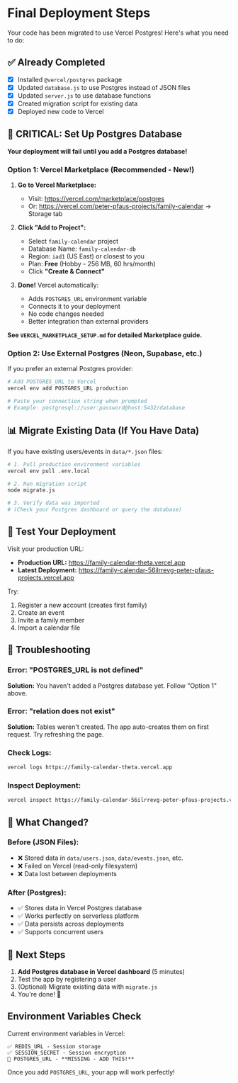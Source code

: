# Final Deployment Steps

Your code has been migrated to use Vercel Postgres! Here's what you need to do:

## ✅ Already Completed
- [x] Installed `@vercel/postgres` package
- [x] Updated `database.js` to use Postgres instead of JSON files
- [x] Updated `server.js` to use database functions
- [x] Created migration script for existing data
- [x] Deployed new code to Vercel

## 🔴 CRITICAL: Set Up Postgres Database

**Your deployment will fail until you add a Postgres database!**

### Option 1: Vercel Marketplace (Recommended - New!)

1. **Go to Vercel Marketplace:**
   - Visit: https://vercel.com/marketplace/postgres
   - Or: https://vercel.com/peter-pfaus-projects/family-calendar → Storage tab

2. **Click "Add to Project":**
   - Select `family-calendar` project
   - Database Name: `family-calendar-db`
   - Region: `iad1` (US East) or closest to you
   - Plan: **Free** (Hobby - 256 MB, 60 hrs/month)
   - Click **"Create & Connect"**

3. **Done!** Vercel automatically:
   - Adds `POSTGRES_URL` environment variable
   - Connects it to your deployment
   - No code changes needed
   - Better integration than external providers

**See `VERCEL_MARKETPLACE_SETUP.md` for detailed Marketplace guide.**

### Option 2: Use External Postgres (Neon, Supabase, etc.)

If you prefer an external Postgres provider:

```bash
# Add POSTGRES_URL to Vercel
vercel env add POSTGRES_URL production

# Paste your connection string when prompted
# Example: postgresql://user:password@host:5432/database
```

## 📊 Migrate Existing Data (If You Have Data)

If you have existing users/events in `data/*.json` files:

```bash
# 1. Pull production environment variables
vercel env pull .env.local

# 2. Run migration script
node migrate.js

# 3. Verify data was imported
# (Check your Postgres dashboard or query the database)
```

## 🧪 Test Your Deployment

Visit your production URL:
- **Production URL:** https://family-calendar-theta.vercel.app
- **Latest Deployment:** https://family-calendar-56ilrrevg-peter-pfaus-projects.vercel.app

Try:
1. Register a new account (creates first family)
2. Create an event
3. Invite a family member
4. Import a calendar file

## 🐛 Troubleshooting

### Error: "POSTGRES_URL is not defined"
**Solution:** You haven't added a Postgres database yet. Follow "Option 1" above.

### Error: "relation does not exist"
**Solution:** Tables weren't created. The app auto-creates them on first request. Try refreshing the page.

### Check Logs:
```bash
vercel logs https://family-calendar-theta.vercel.app
```

### Inspect Deployment:
```bash
vercel inspect https://family-calendar-56ilrrevg-peter-pfaus-projects.vercel.app --logs
```

## 📝 What Changed?

### Before (JSON Files):
- ❌ Stored data in `data/users.json`, `data/events.json`, etc.
- ❌ Failed on Vercel (read-only filesystem)
- ❌ Data lost between deployments

### After (Postgres):
- ✅ Stores data in Vercel Postgres database
- ✅ Works perfectly on serverless platform
- ✅ Data persists across deployments
- ✅ Supports concurrent users

## 🎯 Next Steps

1. **Add Postgres database in Vercel dashboard** (5 minutes)
2. Test the app by registering a user
3. (Optional) Migrate existing data with `migrate.js`
4. You're done! 🎉

## Environment Variables Check

Current environment variables in Vercel:
```
✅ REDIS_URL - Session storage
✅ SESSION_SECRET - Session encryption
🔴 POSTGRES_URL - **MISSING - ADD THIS!**
```

Once you add `POSTGRES_URL`, your app will work perfectly!
